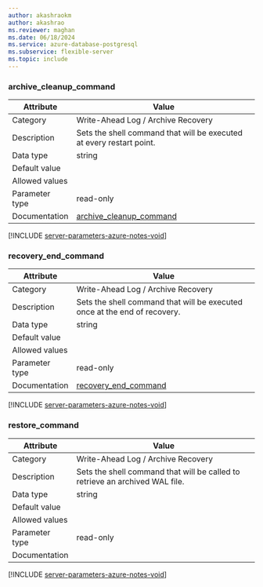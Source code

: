```yaml
---
author: akashraokm
author: akashrao
ms.reviewer: maghan
ms.date: 06/18/2024
ms.service: azure-database-postgresql
ms.subservice: flexible-server
ms.topic: include
---
```

### archive_cleanup_command

| Attribute      | Value                                                      |
|----------------|------------------------------------------------------------|
| Category       | Write-Ahead Log / Archive Recovery |
| Description    | Sets the shell command that will be executed at every restart point.         |
| Data type      | string    |
| Default value  |               |
| Allowed values |                |
| Parameter type | read-only      |
| Documentation  | [archive_cleanup_command](https://www.postgresql.org/docs/16/runtime-config-wal.html#GUC-ARCHIVE-CLEANUP-COMMAND) |


[!INCLUDE [server-parameters-azure-notes-void](./server-parameters-azure-notes-void.md)]



### recovery_end_command

| Attribute      | Value                                                      |
|----------------|------------------------------------------------------------|
| Category       | Write-Ahead Log / Archive Recovery |
| Description    | Sets the shell command that will be executed once at the end of recovery.    |
| Data type      | string    |
| Default value  |               |
| Allowed values |                |
| Parameter type | read-only      |
| Documentation  | [recovery_end_command](https://www.postgresql.org/docs/16/runtime-config-wal.html#GUC-RECOVERY-END-COMMAND)       |


[!INCLUDE [server-parameters-azure-notes-void](./server-parameters-azure-notes-void.md)]



### restore_command

| Attribute      | Value                                                      |
|----------------|------------------------------------------------------------|
| Category       | Write-Ahead Log / Archive Recovery |
| Description    | Sets the shell command that will be called to retrieve an archived WAL file. |
| Data type      | string    |
| Default value  |               |
| Allowed values |                |
| Parameter type | read-only      |
| Documentation  |                                                                                                                   |


[!INCLUDE [server-parameters-azure-notes-void](./server-parameters-azure-notes-void.md)]



